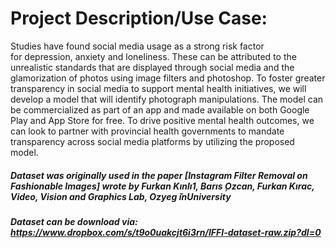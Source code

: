 # Project Description/Use Case:
Studies have found social media usage as a strong risk factor for depression, anxiety and loneliness. These can be attributed to the unrealistic standards that are displayed through social media and the glamorization of photos using image filters and photoshop. To foster greater transparency in social media to support mental health initiatives, we will develop a model that will identify photograph manipulations. The model can be commercialized as part of an app and made available on both Google Play and App Store for free. To drive positive mental health outcomes, we can look to partner with provincial health governments to mandate transparency across social media platforms by utilizing the proposed model. 

##### Dataset was originally used in the paper [Instagram Filter Removal on Fashionable Images] wrote by Furkan Kınlı1, Barıs ̧Ozcan, Furkan Kırac, Video, Vision and Graphics Lab, Ozyeg ̆inUniversity
##### Dataset can be download via: https://www.dropbox.com/s/t9o0uakcjt6i3rn/IFFI-dataset-raw.zip?dl=0
